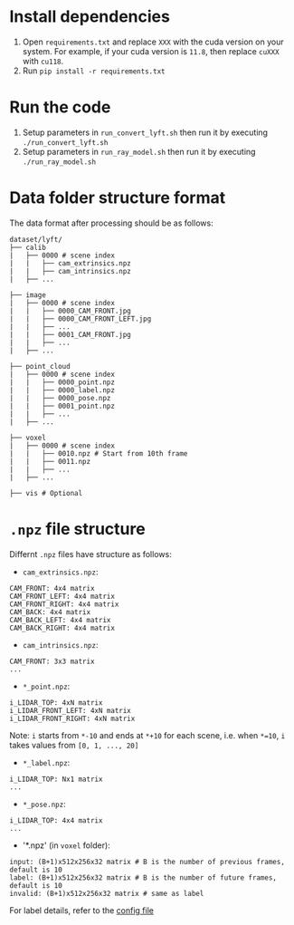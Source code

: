 # Install dependencies
1. Open `requirements.txt` and replace `XXX` with the cuda version on your system. For example, if your cuda version is `11.8`, then replace `cuXXX` with `cu118`.
2. Run `pip install -r requirements.txt`

# Run the code
1. Setup parameters in `run_convert_lyft.sh` then run it by executing `./run_convert_lyft.sh`
2. Setup parameters in `run_ray_model.sh` then run it by executing `./run_ray_model.sh`

# Data folder structure format
The data format after processing should be as follows:
```
dataset/lyft/
├── calib
|   ├── 0000 # scene index
|   |   ├── cam_extrinsics.npz
|   |   ├── cam_intrinsics.npz
|   ├── ...

├── image 
|   ├── 0000 # scene index
|   |   ├── 0000_CAM_FRONT.jpg
|   |   ├── 0000_CAM_FRONT_LEFT.jpg
|   |   ├── ...
|   |   ├── 0001_CAM_FRONT.jpg
|   |   ├── ...
|   ├── ...

├── point_cloud
|   ├── 0000 # scene index
|   |   ├── 0000_point.npz
|   |   ├── 0000_label.npz
|   |   ├── 0000_pose.npz
|   |   ├── 0001_point.npz
|   |   ├── ...
|   ├── ...

├── voxel
|   ├── 0000 # scene index
|   |   ├── 0010.npz # Start from 10th frame
|   |   ├── 0011.npz
|   |   ├── ...
|   ├── ...

├── vis # Optional
```

# `.npz` file structure
Differnt `.npz` files have structure as follows:
- `cam_extrinsics.npz`: 
```
CAM_FRONT: 4x4 matrix
CAM_FRONT_LEFT: 4x4 matrix
CAM_FRONT_RIGHT: 4x4 matrix
CAM_BACK: 4x4 matrix
CAM_BACK_LEFT: 4x4 matrix
CAM_BACK_RIGHT: 4x4 matrix
```
- `cam_intrinsics.npz`: 
```
CAM_FRONT: 3x3 matrix
...
```
- `*_point.npz`: 
```
i_LIDAR_TOP: 4xN matrix
i_LIDAR_FRONT_LEFT: 4xN matrix
i_LIDAR_FRONT_RIGHT: 4xN matrix
```
Note: `i` starts from `*-10` and ends at `*+10` for each scene, i.e. when `*=10`, `i` takes values from `[0, 1, ..., 20]`
- `*_label.npz`: 
```
i_LIDAR_TOP: Nx1 matrix
...
```
- `*_pose.npz`: 
```
i_LIDAR_TOP: 4x4 matrix
...
```
- '*.npz' (in `voxel` folder): 
```
input: (B+1)x512x256x32 matrix # B is the number of previous frames, default is 10
label: (B+1)x512x256x32 matrix # B is the number of future frames, default is 10
invalid: (B+1)x512x256x32 matrix # same as label
```
For label details, refer to the [config file](config/class_map.yaml)